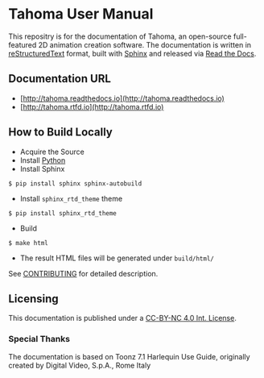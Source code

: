 # Tahoma User Manual

This repositry is for the documentation of Tahoma, an open-source full-featured 2D animation creation software.
The documentation is written in [reStructuredText](http://docutils.sourceforge.net/rst.html) format, built with [Sphinx](http://www.sphinx-doc.org/en/stable/) and released via [Read the Docs](https://readthedocs.org/).

## Documentation URL
- [http://tahoma.readthedocs.io](http://tahoma.readthedocs.io)
- [http://tahoma.rtfd.io](http://tahoma.rtfd.io)

## How to Build Locally

- Acquire the Source
- Install [Python](https://www.python.org/downloads/)
- Install Sphinx

`$ pip install sphinx sphinx-autobuild`

- Install `sphinx_rtd_theme` theme

`$ pip install sphinx_rtd_theme`

- Build

`$ make html`

- The result HTML files will be generated under `build/html/`

See [CONTRIBUTING](./CONTRIBUTING.md) for detailed description.

## Licensing

This documentation is published under a [CC-BY-NC 4.0 Int. License](https://creativecommons.org/licenses/by-nc/4.0/).

### Special Thanks

The documentation is based on Toonz 7.1 Harlequin Use Guide, originally created by Digital Video, S.p.A., Rome Italy
